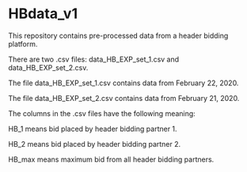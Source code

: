 # HBdata_v1

This repository contains pre-processed data from a header bidding platform.

There are two .csv files:  data_HB_EXP_set_1.csv and data_HB_EXP_set_2.csv.

The file data_HB_EXP_set_1.csv contains data from February 22, 2020.

The file data_HB_EXP_set_2.csv contains data from February 21, 2020.

The columns in the .csv files have the following meaning:

HB_1 means bid placed by header bidding partner 1.

HB_2 means bid placed by header bidding partner 2.

HB_max means maximum bid from all header bidding partners.
